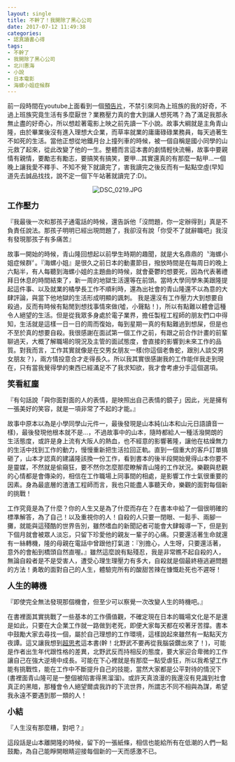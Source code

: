 ```yaml
---
layout: single
title: 不幹了！我開除了黑心公司
date: 2017-07-12 11:49:38
categories:
- 認真讀書心得
tags:
- 不幹了
- 我開除了黑心公司
- 北川惠海
- 小說
- 日本電影
- 海螺小姐症候群
---
```


前一段時間在youtube上面看到一個<a href="https://www.youtube.com/watch?v=g7RILBbbIjs&amp;t=10s">預告片</a>，不禁引來同為上班族的我的好奇，不過上班族究竟生活有多麼厭世？業務壓力真的會大到讓人想死嗎？為了滿足我那永無止盡的好奇心，所以想趁著電影上映之前先讀一下小說。故事大綱就是主角青山隆，由於畢業後沒有進入理想大企業，而草率就業的庸庸碌碌業務員，每天過著生不如死的生活。當他正想從地鐵月台上撞列車的時候，被一個自稱是國小同學的山元救了起來，從此改變了他的一生。整體而言這本書的劇情輕快流暢，故事中要親情有親情，要勵志有勵志，要搞笑有搞笑，要甲...其實還真的有那麼一點甲...一個晚上讓我愛不釋手、不知不覺下就讀完了，害我讀完之後反而有一點點空虛(早知道先去誠品找找，說不定一個下午站著就讀完了:D)。

<p style="text-align:center"><img alt="DSC_0219.JPG" src="https://pic.pimg.tw/kwbuster/1499860181-4088661603_n.jpg?v=1499860185" title="DSC_0219.JPG"></p>

<span style="font-size:18px"><strong>工作壓力</strong></span>

『我最後一次和那孩子通電話的時候，還告訴他「沒問題，你一定辦得到」真是不負責任說法。那孩子明明已經出現問題了，我卻沒有說「你受不了就辭職吧」我沒有發現那孩子有多痛苦』

故事一開始的時候，青山隆回想起以前學生時期的趣聞，就是大名鼎鼎的〝海螺小姐症候群〞。『海螺小姐』是很久之前日本的動畫節目，撥放時間是在每周日的晚上六點半，有人每聽到海螺小姐的主題曲的時候，就會憂鬱的想要死，因為代表著禮拜日休息的時間結束了，新一周的地獄生活還等在前頭。當時大學同學朱美跟隆提起這件事、以及就業的橘學長工作不順利時，還為出社會的青山隆還不以為意的大肆評論，與當下他地獄的生活形成明顯的諷刺。
我是還沒有工作壓力大到想要自殺過，反而有時候有點閒到想找事情來做(噓，小聲點！)，所以有點難以體會這種令人絕望的生活。但是從我眾多身處於電子業界，擔任製程工程師的朋友們口中得知，生活就是這樣一日一日的周而復始，每到星期一真的有點難過到想屎，但是也不至於真的想要自殺。我很感謝在面試第一個工作之前，有跟之前合作計畫的前輩聊過天，大概了解職場的現況及主管的面試態度，會直接的影響到未來工作的品質。對我而言，工作其實就像是在交男女朋友一樣(你這個老魯蛇，跟別人談交男女朋友？)，兩方情投意合才走得長久。所以我其實很感謝我的工作能伴我走到現在，只有當我覺得學的東西已經滿足不了我求知欲，我才會考慮分手這個選項。</p>

<strong><span style="font-size:18px">笑看紅塵</span></strong>

『有句話說「與你面對面的人的表情，是映照出自己表情的鏡子」因此，光是擁有一張美好的笑容，就是一項非常了不起的才能。』

故事中原本以為是小學同學山元件一，最後發現是山本純(山本和山元日語讀音一樣)，最後發現他根本就不是...，不過故事中的山本，隨時都給人一種活潑開朗的生活態度，或許是身上流有大阪人的熱血，也不經意的影響著隆，讓他在枯燥無力的生活中找到工作的動力，慢慢重新把生活拉回正軌。直到一個重大的客戶訂單搞砸了，山本才認真的建議隆該換一份工作，看到書本的後半段開始覺得山本你要不是靈媒，不然就是偷窺狂，要不然你怎麼那麼瞭解青山隆的工作狀況。樂觀與悲觀的心情都是會傳染的，相信在工作職場上同事間的相處，是影響工作士氣很重要的因素。身為最底層的渣渣工程師而言，我也只能盡人事聽天命，樂觀的面對每個新的挑戰！

工作究竟是為了什麼？你的人生又是為了什麼而存在？在書本中給了一個很明確的標準解答，為了自己！以及重視你的人！自殺的人只要一閉眼、一鬆手、兩腳一攤，就能與這殘酷的世界告別，雖然嗜血的新聞記者可能會大肆報導一下，但是到下個月就會被眾人淡忘，只留下珍愛他的親友一輩子的心痛。只要還活著生命就還有一絲轉機，隆的母親在電話中曾跟他打氣道：『別擔心，人生呀，只要還活著，意外的會船到橋頭自然直喔。』雖然這麼說有點殘忍，我是非常瞧不起自殺的人，無論自殺者是不是受害人，遭受心理生理壓力有多大，自殺就是個最終極逃避問題的方法！勇敢的面對自己的人生，體驗完所有的酸甜苦辣在慷慨赴死也不遲呀！


<span style="font-size:18px"><strong>人生的轉機</strong></span>

『即使完全無法發現那個機會，但至少可以察覺一次改變人生的時機吧。』

在書裡面其實挑戰了一些基本的工作價值觀，不確定現在日本的職場文化是不是還是如此，只要在大企業工作就一路做到老死，即便大家每天都在咬著牙苦撐。書本中鼓勵大家去尋找一個，屬於自己理想的工作環境，這樣說起來雖然有一點點天方夜譚。這又讓我想到<a href="http://kwbuster.pixnet.net/blog/post/306012880-%5B%E8%AE%80%E6%9B%B8%E5%BF%83%E5%BE%97%5D%E5%8C%97%E9%87%8E%E6%AD%A6%E2%98%86%E8%B6%85%E6%80%9D%E8%80%83">超思考</a>這本書(幹！北野武不要再從我腦袋鑽出來了！)，可能是作者出生年代跟性格的差異，北野武反而持相反的態度，要大家迎合卑微的工作讓自己在強大逆境中成長。可能在下心裡就是有那麼一點受虐狂，所以我希望工作能有挑戰性，能在工作中不斷提升自己的技能，當然大家都是公平對待的情況下(書裡面青山隆可是一整個被陷害得黑溜溜)。或許天真浪漫的我還沒有見識到社會真正的黑暗，那種會令人絕望爾虞我詐的下流世界，所謂志不同不相與為謀，希望我永遠不要遇到那一類的人！


<span style="font-size:18px"><strong>小結</strong></span>

『人生沒有那麼糟，對吧？』

這段話是山本離開隆的時候，留下的一張紙條，相信也能給所有在低潮的人們一點鼓勵，為自己能睜開眼睛迎接每個新的一天而感激不已。

